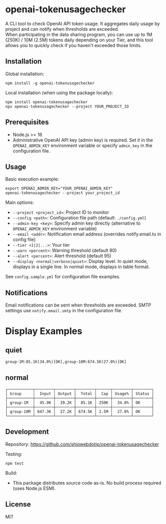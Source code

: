 # openai-tokenusagechecker

A CLI tool to check OpenAI API token usage. It aggregates daily usage by project and can notify when thresholds are exceeded.  
When participating in the data sharing program, you can use up to 1M (250K) / 10M (2.5M) tokens daily depending on your Tier, and this tool allows you to quickly check if you haven't exceeded those limits.

## Installation

Global installation:
```
npm install -g openai-tokenusagechecker
```

Local installation (when using the package locally):
```
npm install openai-tokenusagechecker
npx openai-tokenusagechecker --project YOUR_PROJECT_ID
```

## Prerequisites

- Node.js >= 16
- Administrative OpenAI API key (admin key) is required. Set it in the `OPENAI_ADMIN_KEY` environment variable or specify `admin_key` in the configuration file.

## Usage

Basic execution example:
```
export OPENAI_ADMIN_KEY="YOUR_OPENAI_ADMIN_KEY"
openai-tokenusagechecker --project your_project_id
```

Main options:
- `--project <project_id>`: Project ID to monitor
- `--config <path>`: Configuration file path (default: `./config.yml`)
- `--admin-key <key>`: Specify admin key directly (alternative to `OPENAI_ADMIN_KEY` environment variable)
- `--email <addr>`: Notification email address (overrides notify.email.to in config file)
- `--tier <1|2|...>`: Your tier
- `--warn <percent>`: Warning threshold (default 80)
- `--alert <percent>`: Alert threshold (default 95)
- `--display <normal|verbose|quiet>`: Display level. In quiet mode, displays in a single line. In normal mode, displays in table format.

See `config.sample.yml` for configuration file examples.

## Notifications

Email notifications can be sent when thresholds are exceeded. SMTP settings use `notify.email.smtp` in the configuration file.

# Display Examples
## quiet
```
group-1M:85.1K(34.0%)[OK],group-10M:674.5K(27.0%)[OK]
```

## normal
```
┌───────────┬────────┬────────┬────────┬──────┬────────┬────────┐
│ Group     │  Input │ Output │  Total │  Cap │ Usage% │ Status │
├───────────┼────────┼────────┼────────┼──────┼────────┼────────┤
│ group-1M  │  45.9K │  39.2K │  85.1K │ 250K │  34.0% │ OK     │
├───────────┼────────┼────────┼────────┼──────┼────────┼────────┤
│ group-10M │ 647.3K │  27.2K │ 674.5K │ 2.5M │  27.0% │ OK     │
└───────────┴────────┴────────┴────────┴──────┴────────┴────────┘
```

## Development

Repository: https://github.com/shipwebdotjp/openai-tokenusagechecker

Testing:
```
npm test
```

Build:
- This package distributes source code as-is. No build process required (uses Node.js ESM).

## License

MIT